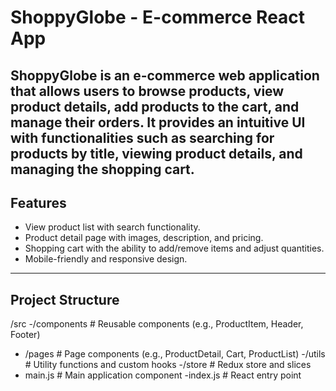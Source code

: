 # ShoppyGlobe - E-commerce React App

ShoppyGlobe is an e-commerce web application that allows users to browse products, view product details, add products to the cart, and manage their orders. It provides an intuitive UI with functionalities such as searching for products by title, viewing product details, and managing the shopping cart.
---
## Features

- View product list with search functionality.
- Product detail page with images, description, and pricing.
- Shopping cart with the ability to add/remove items and adjust quantities.
- Mobile-friendly and responsive design.

---

## Project Structure
/src
  -/components      # Reusable components (e.g., ProductItem, Header, Footer)
 - /pages           # Page components (e.g., ProductDetail, Cart, ProductList)
  -/utils           # Utility functions and custom hooks
  -/store           # Redux store and slices
 - main.js          # Main application component
  -index.js         # React entry point



